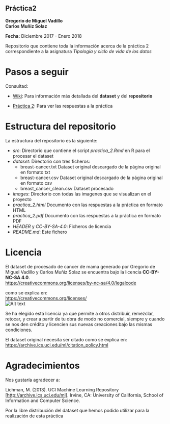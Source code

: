 ## Práctica2
**Gregorio de Miguel Vadillo**  
**Carlos Muñiz Solaz**

**Fecha:** Diciembre 2017 - Enero 2018

Repositorio que contiene toda la información acerca de la práctica 2 correspondiente a la asignatura *Tipología y ciclo de vida de los datos*

# Pasos a seguir
Consultad: 

  * [Wiki](../../wiki): Para información más detallada del **dataset** y del **repositorio**  
   
  * [Práctica 2](practica_2.pdf): Para ver las respuestas a la práctica 
     
# Estructura del repositorio
La estructura del repositorio es la siguiente:
   * *src*: Directorio que contiene el script *practica_2.Rmd* en R para el procesar el dataset
   * *dataset*: Directorio con tres ficheros:
      - breast-cancer.txt	Dataset original descargado de la página original en formato txt
      - breast-cancer.csv	Dataset original descargado de la página original en formato csv
      - breast_cancer_clean.csv Dataset procesado 
   * *images*: Directorio con todas las imagenes que se visualizan en el proyecto
   * *practica_2.html* Documento con las respuestas a la práctica en formato HTML
   * *practica_2.pdf* Documento con las respuestas a la práctica en formato PDF
   * *HEADER* y *CC-BY-SA-4.0*: Ficheros de licencia
   * *README.md*: Este fichero

# Licencia

El dataset de procesado de cancer de mama generado por Gregorio de Miguel Vadillo y Carlos Muñiz Solaz se encuentra bajo la licencia **CC-BY-NC-SA 4.0**.  
https://creativecommons.org/licenses/by-nc-sa/4.0/legalcode

como se explica en:  
https://creativecommons.org/licenses/  
![Alt text](/images/by-nc-sa.eu.png?raw=true)

Se ha elegido está licencia ya que permite a otros distribuir, remezclar, retocar, y crear a partir de tu obra de modo no comercial, siempre y cuando se nos den crédito y licencien sus nuevas creaciones bajo las mismas condiciones.

El dataset original necesita ser citado como se explica en:
https://archive.ics.uci.edu/ml/citation_policy.html

# Agradecimientos

Nos gustaría agradecer a:

Lichman, M. (2013). UCI Machine Learning Repository [http://archive.ics.uci.edu/ml]. Irvine, CA: University of California, School of Information and Computer Science.

Por la libre distribución del dataset que hemos podido utilizar para la realización de esta práctica
